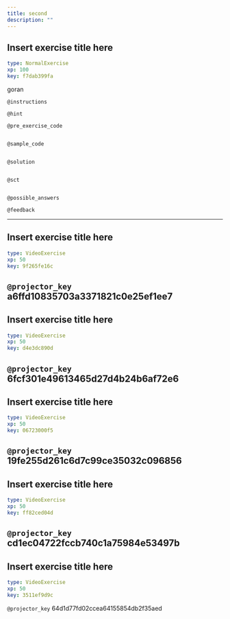 ```yaml
---
title: second
description: ""
---
```


## Insert exercise title here

```yaml
type: NormalExercise 
xp: 100 
key: f7dab399fa   
```


goran


`@instructions`


`@hint`


`@pre_exercise_code`

```{r}

```


`@sample_code`

```{r}

```


`@solution`

```{r}

```


`@sct`

```{r}

```


`@possible_answers`


`@feedback`


---

## Insert exercise title here

```yaml
type: VideoExercise 
xp: 50 
key: 9f265fe16c   
```

`@projector_key`
a6ffd10835703a3371821c0e25ef1ee7
---

## Insert exercise title here

```yaml
type: VideoExercise 
xp: 50 
key: d4e3dc890d   
```

`@projector_key`
6fcf301e49613465d27d4b24b6af72e6
---

## Insert exercise title here

```yaml
type: VideoExercise 
xp: 50 
key: 06723000f5   
```

`@projector_key`
19fe255d261c6d7c99ce35032c096856
---

## Insert exercise title here

```yaml
type: VideoExercise 
xp: 50 
key: ff82ced04d   
```

`@projector_key`
cd1ec04722fccb740c1a75984e53497b
---

## Insert exercise title here

```yaml
type: VideoExercise 
xp: 50 
key: 3511ef9d9c   
```

`@projector_key`
64d1d77fd02ccea64155854db2f35aed